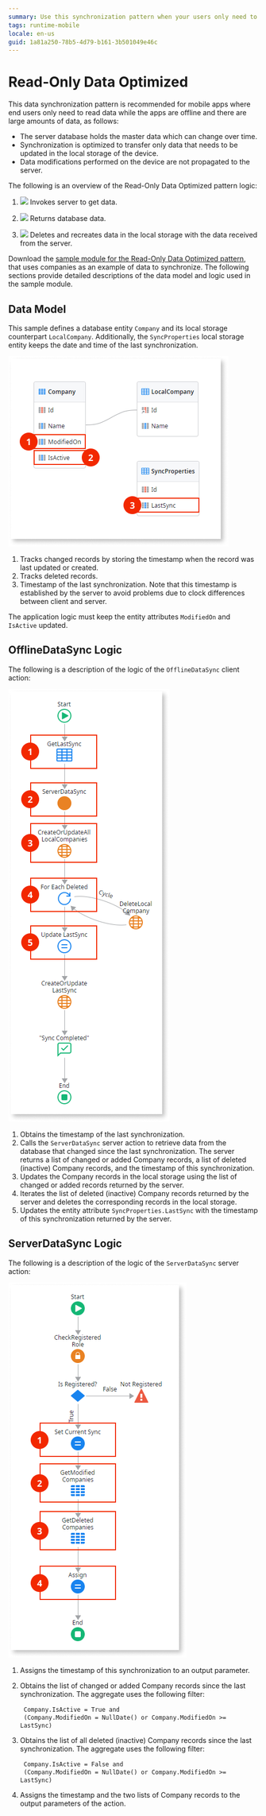 ```yaml
---
summary: Use this synchronization pattern when your users only need to read data while the app is offline and there are large amounts of data to synchronize.
tags: runtime-mobile
locale: en-us
guid: 1a81a250-78b5-4d79-b161-3b501049e46c
---
```


# Read-Only Data Optimized

This data synchronization pattern is recommended for mobile apps where end users only need to read data while the apps are offline and there are large amounts of data, as follows:

* The server database holds the master data which can change over time.
* Synchronization is optimized to transfer only data that needs to be updated in the local storage of the device.
* Data modifications performed on the device are not propagated to the server.

The following is an overview of the Read-Only Data Optimized pattern logic:

1. ![](images/icon-client.png) Invokes server to get data.

1. ![](images/icon-server.png) Returns database data.

1. ![](images/icon-client.png) Deletes and recreates data in the local storage with the data received from the server. 

Download the [sample module for the Read-Only Data Optimized pattern](http://www.outsystems.com/forge/component/1638/Offline+Data+Sync+Patterns/), that uses companies as an example of data to synchronize. The following sections provide detailed descriptions of the data model and logic used in the sample module.


## Data Model

This sample defines a database entity `Company` and its local storage counterpart `LocalCompany`. Additionally, the `SyncProperties` local storage entity keeps the date and time of the last synchronization.

![](images/read-only-data-optimized-data-model.png)

1. Tracks changed records by storing the timestamp when the record was last updated or created.
1. Tracks deleted records.
1. Timestamp of the last synchronization. Note that this timestamp is established by the server to avoid problems due to clock differences between client and server.

The application logic must keep the entity attributes `ModifiedOn` and `IsActive` updated.


## OfflineDataSync Logic

The following is a description of the logic of the `OfflineDataSync` client action:

![Read-Only Data Optimized Pattern OfflineDataSync](images/read-only-data-optimized-offlinedatasync.png)

1. Obtains the timestamp of the last synchronization.
1. Calls the `ServerDataSync` server action to retrieve data from the database that changed since the last synchronization. The server returns a list of changed or added Company records, a list of deleted (inactive) Company records, and the timestamp of this synchronization.
1. Updates the Company records in the local storage using the list of changed or added records returned by the server.
1. Iterates the list of deleted (inactive) Company records returned by the server and deletes the corresponding records in the local storage.
1. Updates the entity attribute `SyncProperties.LastSync` with the timestamp of this synchronization returned by the server.


## ServerDataSync Logic

The following is a description of the logic of the `ServerDataSync` server action:

![Read-Only Data Optimized Pattern ServerDataSync](images/read-only-data-optimized-serverdatasync.png)

1. Assigns the timestamp of this synchronization to an output parameter.

1. Obtains the list of changed or added Company records since the last synchronization. The aggregate uses the following filter:

        Company.IsActive = True and
        (Company.ModifiedOn = NullDate() or Company.ModifiedOn >= LastSync)

1. Obtains the list of all deleted (inactive) Company records since the last synchronization. The aggregate uses the following filter:

        Company.IsActive = False and
        (Company.ModifiedOn = NullDate() or Company.ModifiedOn >= LastSync)

1. Assigns the timestamp and the two lists of Company records to the output parameters of the action.
